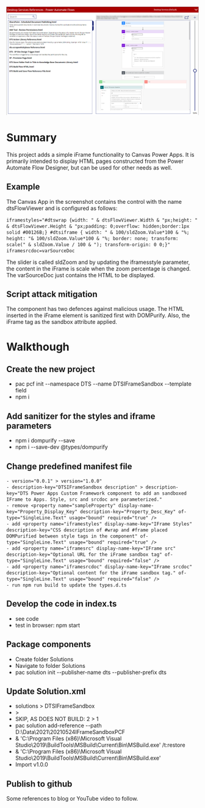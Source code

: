 ![](https://github.com/MJBoes/20210524IFrameSandboxPCF/blob/master/Screenshot%20Component.png)
# Summary
This project adds a simple iFrame functionality to Canvas Power Apps. It is primarily intended to display HTML pages constructed from the Power Automate Flow Designer, but can be used for other needs as well.
## Example
The Canvas App in the screenshot contains the control with the name dtsFlowViewer and is configured as follows:
~~~~
iframestyles="#dtswrap {width: " & dtsFlowViewer.Width & "px;height: " & dtsFlowViewer.Height & "px;padding: 0;overflow: hidden;border:1px solid #00126B;} #dtsiframe { width: " & 100/sldZoom.Value*100 & "%; height: "& 100/sldZoom.Value*100 & "%; border: none; transform: scale(" & sldZoom.Value / 100 & "); transform-origin: 0 0;}"
iframesrcdoc=varSourceDoc
~~~~
The slider is called sldZoom and by updating the iframesstyle parameter, the content in the iFrame is scale when the zoom percentage is changed.
The varSourceDoc just contains the HTML to be displayed.
## Script attack mitigation
The component has two defences against malicious usage. The HTML inserted in the iFrame element is sanitized first with DOMPurify. Also, the iFrame tag as the sandbox attribute applied.
# Walkthough
## Create the new project
- pac pcf init --namespace DTS --name DTSIFrameSandbox --template field
- npm i
## Add sanitizer for the styles and iframe parameters
- npm i dompurify --save
- npm i --save-dev @types/dompurify
## Change predefined manifest file
~~~
- version="0.0.1" > version="1.0.0"
- description-key="DTSIFrameSandbox description" > description-key="DTS Power Apps Custom Framework component to add an sandboxed IFrame to Apps. Style, src and srcdoc are parameterized."
- remove <property name="sampleProperty" display-name-key="Property_Display_Key" description-key="Property_Desc_Key" of-type="SingleLine.Text" usage="bound" required="true" />
- add <property name="iframestyles" display-name-key="IFrame Styles" description-key="CSS description of #wrap and #frame placed DOMPurified between style tags in the component" of-type="SingleLine.Text" usage="bound" required="true" />
- add <property name="iframesrc" display-name-key="IFrame src" description-key="Optional URL for the iFrame sandbox tag" of-type="SingleLine.Text" usage="bound" required="false" />
- add <property name="iframesrcdoc" display-name-key="IFrame srcdoc" description-key="Optional content for the iFrame sandbox tag." of-type="SingleLine.Text" usage="bound" required="false" />
- run npm run build to update the types.d.ts
~~~
## Develop the code in index.ts
- see code
- test in browser: npm start
## Package components
- Create folder Solutions
- Navigate to folder Solutions
- pac solution init --publisher-name dts --publisher-prefix dts 
## Update Solution.xml
- <UniqueName>solutions</UniqueName> > <UniqueName>DTSIFrameSandbox</UniqueName>
- <LocalizedName description="solutions" languagecode="1033" /> > <LocalizedName description="DTSIFrameSandbox" languagecode="1033" />
- SKIP, AS DOES NOT BUILD: <Managed>2</Managed> > <Managed>1</Managed>
- pac solution add-reference --path D:\Data\2021\20210524IFrameSandboxPCF
- & 'C:\Program Files (x86)\Microsoft Visual Studio\2019\BuildTools\MSBuild\Current\Bin\MSBuild.exe' /t:restore
- & 'C:\Program Files (x86)\Microsoft Visual Studio\2019\BuildTools\MSBuild\Current\Bin\MSBuild.exe'
- Import v1.0.0

## Publish to github
Some references to blog or YouTube video to follow.
